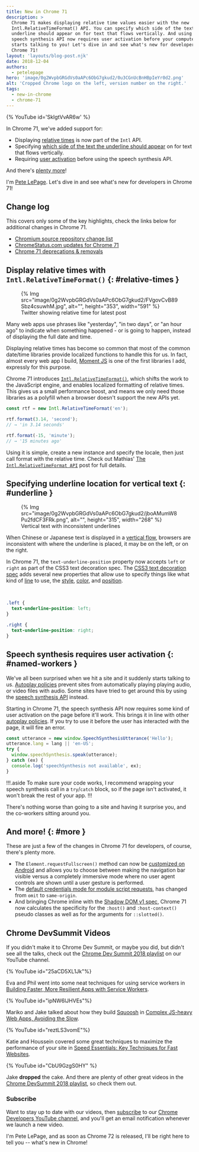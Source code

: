 ```yaml
---
title: New in Chrome 71
description: >
  Chrome 71 makes displaying relative time values easier with the new
  Intl.RelativeTimeFormat() API. You can specify which side of the text the
  underline should appear on for text that flows vertically. And using the
  speech synthesis API now requires user activation before your computer
  starts talking to you! Let's dive in and see what's new for developers in
  Chrome 71!
layout: 'layouts/blog-post.njk'
date: 2018-12-04
authors:
  - petelepage
hero: 'image/0g2WvpbGRGdVs0aAPc6ObG7gkud2/0u3CGnUcBnHBpIeYr0d2.png'
alt: 'Cropped Chrome logo on the left, version number on the right.'
tags:
  - new-in-chrome
  - chrome-71
---
```


{% YouTube id='SkIgtVvAR6w' %}

In Chrome 71, we've added support for:

* Displaying [relative times](#relative-times) is now part of the `Intl` API.
* Specifying [which side of the text the underline should appear](#underline)
  on for text that flows vertically.
* Requiring [user activation](#speech-activation) before using the speech
  synthesis API.

And there's [plenty more](#more)!

I'm [Pete LePage](https://twitter.com/petele). Let's dive in and see
what's new for developers in Chrome 71!

## Change log

This covers only some of the key highlights, check the links below for
additional changes in Chrome 71.

* [Chromium source repository change list](https://chromium.googlesource.com/chromium/src/+log/70.0.3538.66..71.0.3578.82)
* [ChromeStatus.com updates for Chrome 71](https://www.chromestatus.com/features#milestone%3D71)
* [Chrome 71 deprecations & removals](https://developers.google.com/web/updates/2018/10/chrome-71-deps-rems)

## Display relative times with `Intl.RelativeTimeFormat()` {: #relative-times }

<figure class="float-right">
  {% Img src="image/0g2WvpbGRGdVs0aAPc6ObG7gkud2/FVgovCvB89Sbz4csuwhM.jpg", alt="", height="353", width="591" %}
  <figcaption>
    Twitter showing relative time for latest post
  </figcaption>
</figure>

Many web apps use phrases like "yesterday", "in two days", or "an hour ago" to
indicate when something happened - or is going to happen, instead of displaying
the full date and time.

Displaying relative times has become so common that most of the common
date/time libraries provide localized functions to handle this for us. In fact,
almost every web app I build, [Moment JS](https://momentjs.com/) is one of the
first libraries I add, expressly for this purpose.

Chrome 71 introduces [`Intl.RelativeTimeFormat()`][mdn-reltimefmt], which
shifts the work to the JavaScript engine, and enables localized formatting of
relative times. This gives us a small performance boost, and means we only
need those libraries as a polyfill when a browser doesn't support the new APIs
yet.

```js
const rtf = new Intl.RelativeTimeFormat('en');

rtf.format(3.14, 'second');
// → 'in 3.14 seconds'

rtf.format(-15, 'minute');
// → '15 minutes ago'
```

Using it is simple, create a new instance and specify the locale,
then just call format with the relative time. Check out Mathias'
[The `Intl.RelativeTimeFormat API`](https://developers.google.com/web/updates/2018/10/intl-relativetimeformat)
post for full details.

## Specifying underline location for vertical text {: #underline }

<figure class="float-right">
  {% Img src="image/0g2WvpbGRGdVs0aAPc6ObG7gkud2/jboAMumW8Pu2fdCF3FRk.png", alt="", height="315", width="268" %}
  <figcaption>
    Vertical text with inconsistent underlines
  </figcaption>
</figure>

When Chinese or Japanese text is displayed in a
[vertical flow](https://underlined-vertical-text.glitch.me), browsers are
inconsistent with where the underline is placed, it may be on the left, or
on the right.

In Chrome 71, the `text-underline-position` property now accepts `left` or
`right` as part of the CSS3 text decoration spec. The
[CSS3 text decoration spec][css3-td-spec] adds several new properties that
allow use to specify things like what kind of [line][css3-td-line] to use,
the [style][css3-td-style], [color][css3-td-color], and
[position][css3-td-position].

<br style="clear: both;">

```css
.left {
  text-underline-position: left;
}

.right {
  text-underline-position: right;
}
```

## Speech synthesis requires user activation {: #named-workers }

We've all been surprised when we hit a site and it suddenly starts talking
to us. [Autoplay policies](https://developers.google.com/web/updates/2018/11/web-audio-autoplay)
prevent sites from automatically playing playing audio, or video files with
audio. Some sites have tried to get around this by using the
[speech synthesis API](https://developer.mozilla.org/en-US/docs/Web/API/SpeechSynthesis)
instead.

Starting in Chrome 71, the speech synthesis API now requires some kind of user
activation on the page before it'll work. This brings it in line with other
[autoplay policies](https://developers.google.com/web/updates/2018/11/web-audio-autoplay).
If you try to use it before the user has interacted with the page, it will
fire an error.

```js
const utterance = new window.SpeechSynthesisUtterance('Hello');
utterance.lang = lang || 'en-US';
try {
  window.speechSynthesis.speak(utterance);
} catch (ex) {
  console.log('speechSynthesis not available', ex);
}
```

!!!.aside
To make sure your code works, I recommend wrapping your speech
synthesis call in a `try`/`catch` block, so if the page isn't activated, it
won't break the rest of your app.
!!!

There's nothing worse than going to a site and having it surprise you,
and the co-workers sitting around you.

## And more! {: #more }

These are just a few of the changes in Chrome 71 for developers, of course,
there's plenty more.

* The `Element.requestFullscreen()` method can now be
  [customized on Android](https://www.chromestatus.com/feature/5188650908254208)
  and allows you to choose between making the navigation bar visible versus a
  completely immersive mode where no user agent controls are shown until a
  user gesture is performed.
* The [default credentials mode for module script requests](https://www.chromestatus.com/feature/6710957388595200),
  has changed from `omit` to `same-origin`.
* And bringing Chrome inline with the
  [Shadow DOM v1 spec](https://w3c.github.io/webcomponents/spec/shadow/),
  Chrome 71 now calculates the specificity for the `:host()` and
  `:host-context()` pseudo classes as well as for the arguments for
  `::slotted()`.

## Chrome DevSummit Videos

If you didn't make it to Chrome Dev Summit, or maybe you did, but didn't
see all the talks, check out the
[Chrome Dev Summit 2018 playlist](https://www.youtube.com/playlist?list=PLNYkxOF6rcIDjlCx1PcphPpmf43aKOAdF)
on our YouTube channel.

{% YouTube id="25aCD5XL1Jk"%}

Eva and Phil went into some neat techniques for using service workers in
[Building Faster, More Resilient Apps with Service Workers](https://www.youtube.com/watch?v=25aCD5XL1Jk&t=0s&index=9&list=PLNYkxOF6rcIDjlCx1PcphPpmf43aKOAdF).

{% YouTube id="ipNW6lJHVEs"%}

Mariko and Jake talked about how they build [Squoosh](https://squoosh.app/) in
[Complex JS-heavy Web Apps, Avoiding the Slow](https://www.youtube.com/watch?v=ipNW6lJHVEs&t=104s&index=11&list=PLNYkxOF6rcIDjlCx1PcphPpmf43aKOAdF).

{% YouTube id="reztLS3vomE"%}

Katie and Houssein covered some great techniques to maximize the performance
of your site in
[Speed Essentials: Key Techniques for Fast Websites](https://www.youtube.com/watch?v=reztLS3vomE&t=1s&index=8&list=PLNYkxOF6rcIDjlCx1PcphPpmf43aKOAdF).

{% YouTube id="CbU9GzgS0HY" %}

Jake **dropped** the cake. And there are plenty of other great videos in the
[Chrome DevSummit 2018 playlist](https://www.youtube.com/playlist?list=PLNYkxOF6rcIDjlCx1PcphPpmf43aKOAdF),
so check them out.

### Subscribe

Want to stay up to date with our videos, then [subscribe](https://goo.gl/6FP1a5)
to our [Chrome Developers YouTube channel](https://www.youtube.com/user/ChromeDevelopers/),
and you'll get an email notification whenever we launch a new video.

I'm Pete LePage, and as soon as Chrome 72 is released, I'll be right
here to tell you -- what's new in Chrome!

[mdn-reltimefmt]: https://developer.mozilla.org/en-US/docs/Web/JavaScript/Reference/Global_Objects/Intl.RelativeTimeFormat
[css3-td-spec]: https://www.w3.org/TR/css-text-decor-3/
[css3-td-line]: https://www.w3.org/TR/css-text-decor-3/#text-decoration-style-property
[css3-td-style]: https://www.w3.org/TR/css-text-decor-3/#text-decoration-style-property
[css3-td-color]: https://www.w3.org/TR/css-text-decor-3/#text-decoration-color-property
[css3-td-position]: https://www.w3.org/TR/css-text-decor-3/#text-underline-position-property
